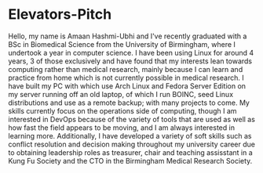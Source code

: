 # Elevators-Pitch

Hello, my name is Amaan Hashmi-Ubhi and I've recently graduated with a BSc in Biomedical Science from the University of Birmingham, where I undertook a year in computer science. I have been using Linux for around 4 years, 3 of those exclusively and have found that my interests lean towards computing rather than medical research, mainly because I can learn and practice from home which is not currently possible in medical research. I have built my PC with which use Arch Linux and Fedora Server Edition on my server running off an old laptop, of which I run BOINC, seed Linux distributions and use as a remote backup; with many projects to come. My skills currently focus on the operations side of computing, though I am interested in DevOps because of the variety of tools that are used as well as how fast the field appears to be moving, and I am always interested in learning more. Additionally, I have developed a variety of soft skills such as conflict resolution and decision making throughout my university career due to obtaining leadership roles as treasurer, chair and teaching assisstant in a Kung Fu Society and the CTO in the Birmingham Medical Research Society.

